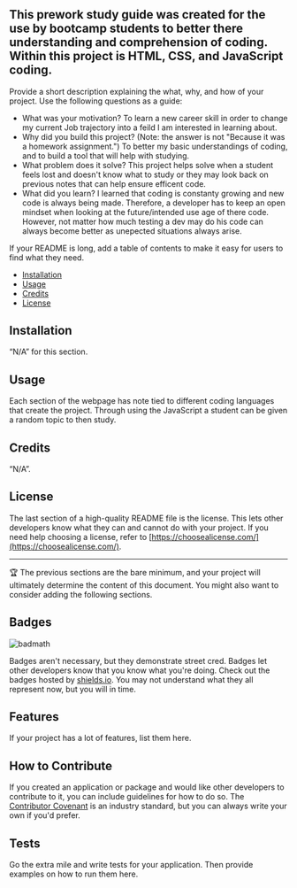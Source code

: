 # <Prework Study Guide Webpage>

## This prework study guide was created for the use by bootcamp students to better there understanding and comprehension of coding. Within this project is HTML, CSS, and JavaScript coding. 

Provide a short description explaining the what, why, and how of your project. Use the following questions as a guide:

- What was your motivation? 
To learn a new career skill in order to change my current Job trajectory into a feild I am interested in learning about.
- Why did you build this project? (Note: the answer is not "Because it was a homework assignment.") 
To better my basic understandings of coding, and to build a tool that will help with studying. 
- What problem does it solve? 
This project helps solve when a student feels lost and doesn't know what to study or they may look back on previous notes that can help ensure efficent code.
- What did you learn?
I learned that coding is constanty growing and new code is always being made. Therefore, a developer has to keep an open mindset when looking at the future/intended use age of there code. However, not matter how much testing a dev may do his code can always become better as unepected situations always arise. 



If your README is long, add a table of contents to make it easy for users to find what they need.

- [Installation](#installation)
- [Usage](#usage)
- [Credits](#credits)
- [License](#license)

## Installation


“N/A” for this section.

## Usage

Each section of the webpage has note tied to different coding languages that create the project. Through using the JavaScript a student can be given a random topic to then study. 

## Credits

“N/A”.

## License

The last section of a high-quality README file is the license. This lets other developers know what they can and cannot do with your project. If you need help choosing a license, refer to [https://choosealicense.com/](https://choosealicense.com/).

---

🏆 The previous sections are the bare minimum, and your project will ultimately determine the content of this document. You might also want to consider adding the following sections.

## Badges

![badmath](https://img.shields.io/github/languages/top/nielsenjared/badmath)

Badges aren't necessary, but they demonstrate street cred. Badges let other developers know that you know what you're doing. Check out the badges hosted by [shields.io](https://shields.io/). You may not understand what they all represent now, but you will in time.

## Features

If your project has a lot of features, list them here.

## How to Contribute

If you created an application or package and would like other developers to contribute to it, you can include guidelines for how to do so. The [Contributor Covenant](https://www.contributor-covenant.org/) is an industry standard, but you can always write your own if you'd prefer.

## Tests

Go the extra mile and write tests for your application. Then provide examples on how to run them here.
